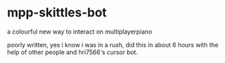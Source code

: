 # mpp-skittles-bot
a colourful new way to interact on multiplayerpiano


poorly written, yes i know
i was in a rush, did this in about 6 hours with the help of other people and hri7566's cursor bot.
